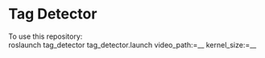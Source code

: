 # Tag Detector
To use this repository: <br  />
roslaunch tag_detector tag_detector.launch video_path:=__ kernel_size:=__
